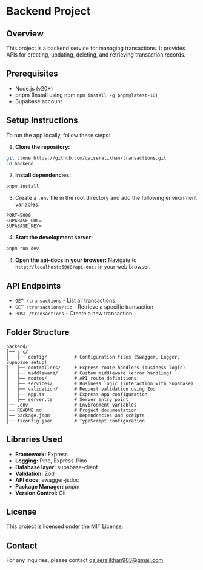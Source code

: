 # Backend Project

## Overview

This project is a backend service for managing transactions. It provides APIs for creating, updating, deleting, and retrieving transaction records.

## Prerequisites

- Node.js (v20+)
- pnpm (Install using npm `npm install -g pnpm@latest-10`)
- Supabase account

## Setup Instructions

To run the app locally, follow these steps:

1. **Clone the repository:**

```bash
git clone https://github.com/qaiseralikhan/transactions.git
cd backend
```

2. **Install dependencies:**

```bash
pnpm install
```

3. Create a `.env` file in the root directory and add the following environment variables:

```env
PORT=5000
SUPABASE_URL=
SUPABASE_KEY=
```

4. **Start the development server:**

```bash
pnpm run dev
```

4. **Open the api-docs in your browser:**
   Navigate to `http://localhost:5000/api-docs` in your web browser.

## API Endpoints

- `GET /transactions` - List all transactions
- `GET /transactions/:id` - Retrieve a specific transaction
- `POST /transactions` - Create a new transaction

## Folder Structure

```
backend/
│── src/
│   ├── config/          # Configuration files (Swagger, Logger, Supabase setup)
│   ├── controllers/     # Express route handlers (business logic)
│   ├── middleware/      # Custom middleware (error handling)
│   ├── routes/          # API route definitions
│   ├── services/        # Business logic (interaction with Supabase)
│   ├── validation/      # Request validation using Zod
│   ├── app.ts           # Express app configuration
│   ├── server.ts        # Server entry point
│── .env                 # Environment variables
│── README.md            # Project documentation
│── package.json         # Dependencies and scripts
│── tsconfig.json        # TypeScript configuration
```

## Libraries Used

- **Framework:** Express
- **Logging:** Pino, Express-Pino
- **Database layer:** supabase-client
- **Validation:** Zod
- **API docs:** swagger-jsdoc
- **Package Manager:** pnpm
- **Version Control:** Git

## License

This project is licensed under the MIT License.

## Contact

For any inquiries, please contact [qaiseralikhan903@gmail.com](mailto:qaiseralikhan903@gmail.com).
